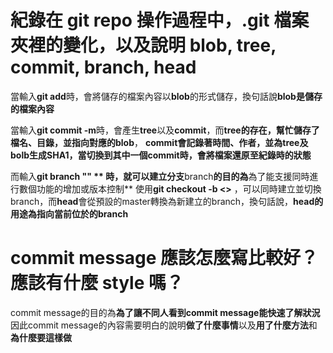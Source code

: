 # 紀錄在 git repo 操作過程中，.git 檔案夾裡的變化，以及說明 blob, tree, commit, branch, head

當輸入**git add**時，會將儲存的檔案內容以**blob**的形式儲存，換句話說**blob是儲存的檔案內容**

當輸入**git commit -m**時，會產生**tree**以及**commit**，而**tree的存在，幫忙儲存了檔名、目錄，並指向對應的blob**，
**commit會記錄著時間、作者，並為tree及bolb生成SHA1，當切換到其中一個commit時，會將檔案還原至紀錄時的狀態**

而輸入**git branch "" ** 時，就可以建立分支**branch**的目的為**為了能支援同時進行數個功能的增加或版本控制**
使用**git checkout -b <>** ，可以同時建立並切換branch，而**head**會從預設的master轉換為新建立的branch，換句話說，**head的用途為指向當前位於的branch**

# commit message 應該怎麼寫比較好？應該有什麼 style 嗎？
commit message的目的為**為了讓不同人看到commit message能快速了解狀況**
因此commit message的內容需要明白的說明**做了什麼事情**以及**用了什麼方法**和**為什麼要這樣做**


